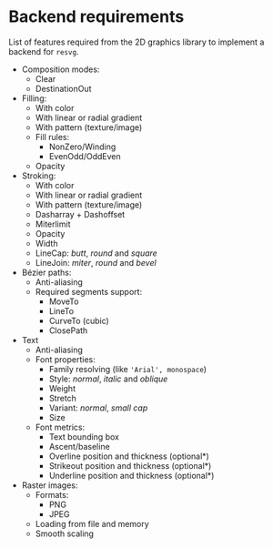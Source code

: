# Backend requirements

List of features required from the 2D graphics library to implement a backend for `resvg`.

- Composition modes:
  - Clear
  - DestinationOut
- Filling:
  - With color
  - With linear or radial gradient
  - With pattern (texture/image)
  - Fill rules:
    - NonZero/Winding
    - EvenOdd/OddEven
  - Opacity
- Stroking:
  - With color
  - With linear or radial gradient
  - With pattern (texture/image)
  - Dasharray + Dashoffset
  - Miterlimit
  - Opacity
  - Width
  - LineCap: *butt*, *round* and *square*
  - LineJoin: *miter*, *round* and *bevel*
- Bézier paths:
  - Anti-aliasing
  - Required segments support:
    - MoveTo
    - LineTo
    - CurveTo (cubic)
    - ClosePath
- Text
  - Anti-aliasing
  - Font properties:
    - Family resolving (like `'Arial', monospace`)
    - Style: *normal*, *italic* and *oblique*
    - Weight
    - Stretch
    - Variant: *normal*, *small cap*
    - Size
  - Font metrics:
    - Text bounding box
    - Ascent/baseline
    - Overline position and thickness (optional*) 
    - Strikeout position and thickness (optional*)
    - Underline position and thickness (optional*)
- Raster images:
  - Formats: 
    - PNG
    - JPEG
  - Loading from file and memory 
  - Smooth scaling

